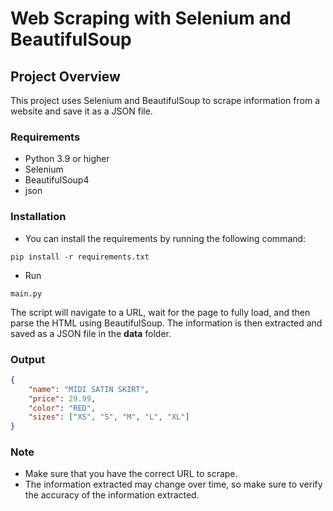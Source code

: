 # Web Scraping with Selenium and BeautifulSoup

## Project Overview ##
This project uses Selenium and BeautifulSoup to scrape information from a website and save it as a JSON file.

### Requirements ###
* Python 3.9 or higher
* Selenium
* BeautifulSoup4
* json
  
### Installation ###
* You can install the requirements by running the following command:
```shell
pip install -r requirements.txt
```

* Run 
```shell
main.py
```
The script will navigate to a URL, wait for the page to fully load, and then parse the HTML using BeautifulSoup. The information is then extracted and saved as a JSON file in the <b>data</b> folder.

### Output ###

```json
{
    "name": "MIDI SATIN SKIRT",
    "price": 29.99,
    "color": "RED",
    "sizes": ["XS", "S", "M", "L", "XL"]
}
```

### Note ###
* Make sure that you have the correct URL to scrape.
* The information extracted may change over time, so make sure to verify the accuracy of the information extracted.
